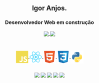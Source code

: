 <h2 align = "center" >Igor Anjos.</h2>

<h3 align = "center" >Desenvolvedor Web em construção</h3>
<div align = "center">
  <a href="https://github.com/IgorcAnjos">
  <img align = "center" width="49%" src="https://github-readme-stats.vercel.app/api?username=IgorcAnjos&show_icons=true&theme=dracula&include_all_commits=true&count_private=true"/>
  <img align = "center" width="49%" src="https://github-readme-stats.vercel.app/api/top-langs/?username=IgorcAnjos&layout=compact&langs_count=7&theme=dracula"/>
</div>
 
  ##
  
 <div align="center"><br>
  <img align="center" alt="Igor-Js"  width="40" src="https://raw.githubusercontent.com/devicons/devicon/master/icons/javascript/javascript-plain.svg">
    <img align="center" alt="Igor-React"  width="40" src="https://raw.githubusercontent.com/devicons/devicon/master/icons/react/react-original.svg">
  <img align="center" alt="Igor-HTML"  width="40" src="https://raw.githubusercontent.com/devicons/devicon/master/icons/html5/html5-original.svg">
  <img align="center" alt="Igor-CSS"  width="40" src="https://raw.githubusercontent.com/devicons/devicon/master/icons/css3/css3-original.svg">
  <img align="center" alt="Igor-Python"  width="40" src="https://raw.githubusercontent.com/devicons/devicon/master/icons/python/python-original.svg">

</div>
 
   ##
 
<div align="center"> 
  <a href="https://www.youtube.com/channel/UC8X75a6GTHodQbuQqvPKiKw" target="_blank"><img src="https://img.shields.io/badge/YouTube-FF0000?style=for-the-badge&logo=youtube&logoColor=white" target="_blank"></a>
  <a href="https://www.instagram.com/igorcatulio/" target="_blank"><img src="https://img.shields.io/badge/-Instagram-%23E4405F?style=for-the-badge&logo=instagram&logoColor=white" target="_blank"></a>
 	<a href="https://www.twitch.tv/anjoigor" target="_blank"><img src="https://img.shields.io/badge/Twitch-9146FF?style=for-the-badge&logo=twitch&logoColor=white" target="_blank"></a>
  <a href = "tomail:igorcatuliodosanjos@gmail.com"><img src="https://img.shields.io/badge/-Gmail-%23333?style=for-the-badge&logo=gmail&logoColor=white" target="_blank"></a>
  <a href="https://www.linkedin.com/in/igoranjos14/" target="_blank"><img src="https://img.shields.io/badge/-LinkedIn-%230077B5?style=for-the-badge&logo=linkedin&logoColor=white" target="_blank"></a>  
</div>
